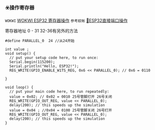 ### ☣️操作寄存器

`WOKWI`
[WOKWI ESP32 寄存器操作](https://wokwi.com/projects/368567923857784833)
`参考蚊帐`
[📘ESP32直接端口操作](https://cloud.tencent.com/developer/ask/sof/115377624)

寄存器地址 0 - 31  32-36有另外的方法
```
#define PARALLEL_0  24 //从24开始

int value ;
void setup() {
  // put your setup code here, to run once:
  Serial.begin(115200);
  Serial.println("Hello, ESP32!");
  REG_WRITE(GPIO_ENABLE_W1TS_REG, 0x6 << PARALLEL_0); // 0x6 = 0110
  
}

void loop() {
  // put your main code here, to run repeatedly:
  value = 0x02; // 0x02 = 0010 25号管脚打开 26号关闭
  REG_WRITE(GPIO_OUT_REG, value << PARALLEL_0); 
  delay(200); // this speeds up the simulation
  value = 0x04 ; //0x04 = 0100 25号管脚关闭 26号打开
  REG_WRITE(GPIO_OUT_REG, value << PARALLEL_0);
  delay(200); // this speeds up the simulation
}
```





